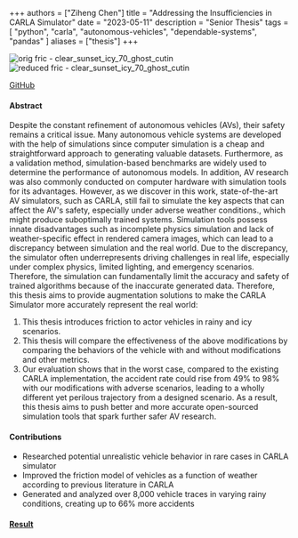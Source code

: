 +++
authors = ["Ziheng Chen"]
title = "Addressing the Insufficiencies in CARLA Simulator"
date = "2023-05-11"
description = "Senior Thesis"
tags = [
    "python",
    "carla",
    "autonomous-vehicles",
    "dependable-systems",
    "pandas"
]
aliases = ["thesis"]
+++

![orig fric - clear_sunset_icy_70_ghost_cutin](/images/projects/thesis1.gif)
![reduced fric - clear_sunset_icy_70_ghost_cutin](/images/projects/thesis2.gif)

[GitHub](https://github.com/JackZihengChen/CARLA-Modified-Pipeline/tree/master)

#### Abstract
Despite the constant refinement of autonomous vehicles (AVs), their safety remains a critical issue.
Many autonomous vehicle systems are developed with the help of simulations since computer simulation is a cheap and straightforward approach to generating valuable datasets. Furthermore, as a validation method, simulation-based benchmarks are widely used to determine the performance of
autonomous models. In addition, AV research was also commonly conducted on computer hardware with simulation tools for its advantages. However, as we discover in this work, state-of-the-art AV simulators, such as CARLA, still fail to simulate the key aspects that can affect the AV's safety,
especially under adverse weather conditions., which might produce suboptimally trained systems. Simulation tools possess innate disadvantages such as incomplete physics simulation and lack of weather-specific effect in rendered camera images, which can lead to a discrepancy between simulation
and the real world. Due to the discrepancy, the simulator often underrepresents driving challenges in real life, especially under complex physics, limited lighting, and emergency scenarios. Therefore, the simulation can fundamentally limit the accuracy and safety of trained algorithms because of the inaccurate generated data. Therefore, this thesis aims to provide augmentation solutions to make the CARLA Simulator more accurately represent the real world:
1. This thesis introduces friction to actor vehicles in rainy and icy scenarios.
2. This thesis will compare the effectiveness of the above modifications by comparing the
behaviors of the vehicle with and without modifications and other metrics.
3. Our evaluation shows that in the worst case, compared to the existing CARLA implementation,
the accident rate could rise from 49% to 98% with our modifications with adverse scenarios,
leading to a wholly different yet perilous trajectory from a designed scenario.
As a result, this thesis aims to push better and more accurate open-sourced simulation tools that spark
further safer AV research.

#### Contributions
- Researched potential unrealistic vehicle behavior in rare cases in CARLA simulator
- Improved the friction model of vehicles as a function of weather according to previous literature in CARLA
- Generated and analyzed over 8,000 vehicle traces in varying rainy conditions, creating up to 66% more accidents


#### [Result](https://github.com/JackZihengChen/CARLA-Modified-Pipeline/blob/master/(ECE499)%20Deliverables/Thesis.pdf)